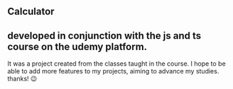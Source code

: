 ## Calculator 

## developed in conjunction with the js and ts course on the udemy platform.
It was a project created from the classes taught in the course.
I hope to be able to add more features to my projects, aiming to advance my studies. thanks! 😉
